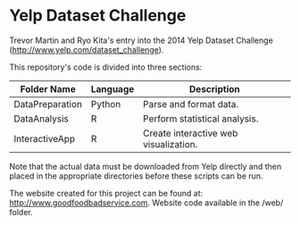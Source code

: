 Yelp Dataset Challenge
====================

Trevor Martin and Ryo Kita's entry into the 2014 Yelp Dataset Challenge (http://www.yelp.com/dataset_challenge). 

This repository's code is divided into three sections: 

Folder Name  | Language | Description
------------- | ------------- | -------------
DataPreparation  | Python | Parse and format data.
DataAnalysis  | R | Perform statistical analysis.
InteractiveApp  | R | Create interactive web visualization.

Note that the actual data must be downloaded from Yelp directly and then placed in the appropriate directories before these scripts can be run. 

The website created for this project can be found at: http://www.goodfoodbadservice.com. Website code available in the /web/ folder. 
